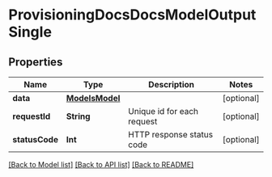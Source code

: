 # ProvisioningDocsDocsModelOutputSingle

## Properties
Name | Type | Description | Notes
------------ | ------------- | ------------- | -------------
**data** | [**ModelsModel**](ModelsModel.md) |  | [optional] 
**requestId** | **String** | Unique id for each request | [optional] 
**statusCode** | **Int** | HTTP response status code | [optional] 

[[Back to Model list]](../README.md#documentation-for-models) [[Back to API list]](../README.md#documentation-for-api-endpoints) [[Back to README]](../README.md)


